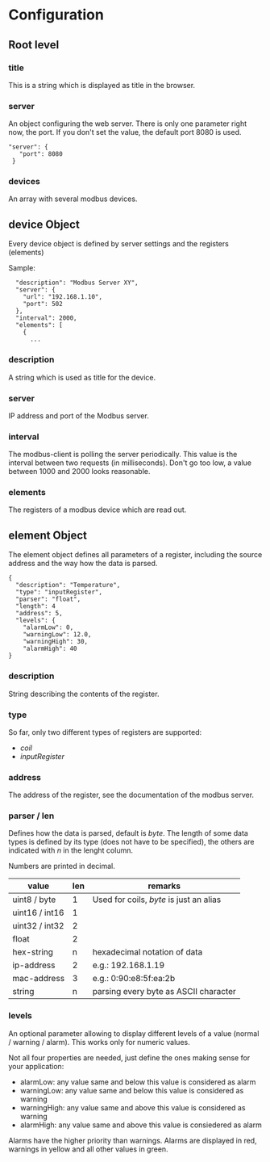 # Configuration

## Root level

### title
This is a string which is displayed as title in the browser.

### server
An object configuring the web server. There is only one parameter right now, the port. If you don't set the value, the default port 8080 is used.

    "server": {
       "port": 8080
     }
     
### devices

An array with several modbus devices.

## device Object  

Every device object is defined by server settings and the registers (elements)

Sample:

      "description": "Modbus Server XY",
      "server": {
        "url": "192.168.1.10",
        "port": 502
      },
      "interval": 2000,
      "elements": [
        {
          ...

### description
A string which is used as title for the device.

### server
IP address and port of the Modbus server.

### interval
The modbus-client is polling the server periodically. This value is the interval between two requests (in milliseconds). Don't go too low, a value between 1000 and 2000 looks reasonable.

### elements
The registers of a modbus device which are read out.

## element Object

The element object defines all parameters of a register, including the source address and the way how the data is parsed.

    {
      "description": "Temperature",
      "type": "inputRegister",
      "parser": "float",
      "length": 4
      "address": 5,
      "levels": {
        "alarmLow": 0,
        "warningLow": 12.0,
        "warningHigh": 30,
        "alarmHigh": 40
    }
    
 ### description
 
 String describing the contents of the register.
 
 ### type
 
 So far, only two different types of registers are supported:
 
   * _coil_
   * _inputRegister_
   
 ### address
 
 The address of the register, see the documentation of the modbus server.     
   
 ### parser / len
 
 Defines how the data is parsed, default is _byte_. The length of some data types is defined by its type (does not have to be specified), the others are indicated with _n_ in the lenght column. 
 
 Numbers are printed in decimal.
 
 
 | value       | len         | remarks  |
 |-------------|-------------|----------|
 | uint8 / byte      | 1 | Used for coils, _byte_ is just an alias |
 | uint16 / int16 | 1 | |
 | uint32 / int32 | 2 | |
 | float | 2 | |
 | hex-string | n | hexadecimal notation of data |
 | ip-address | 2 | e.g.: 192.168.1.19 |
 | mac-address | 3 | e.g.: 0:90:e8:5f:ea:2b |
 | string | n | parsing every byte as ASCII character |
 
### levels

An optional parameter allowing to display different levels of a value (normal / warning / alarm). This works only for numeric values.

Not all four properties are needed, just define the ones making sense for your application:

  * alarmLow: any value same and below this value is considered as alarm
  * warningLow: any value same and below this value is considered as warning
  * warningHigh: any value same and above this value is considered as warning
  * alarmHigh: any value same and above this value is consiedered as alarm
  
Alarms have the higher priority than warnings. Alarms are displayed in red, warnings in yellow and all other values in green.  